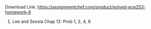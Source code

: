 Download Link: https://assignmentchef.com/product/solved-ece253-homework-6
<br>
<ol>

 <li>Lee and Sessia Chap 12: Prob 1, 2, 4, 6</li>

</ol>